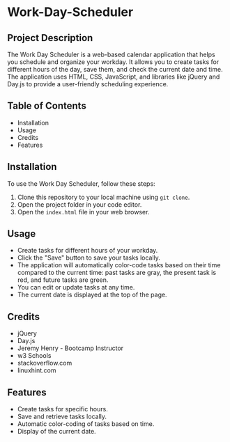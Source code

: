 # Work-Day-Scheduler

## Project Description

The Work Day Scheduler is a web-based calendar application that helps you schedule and organize your workday. It allows you to create tasks for different hours of the day, save them, and check the current date and time. The application uses HTML, CSS, JavaScript, and libraries like jQuery and Day.js to provide a user-friendly scheduling experience.

## Table of Contents

- Installation
- Usage
- Credits
- Features

## Installation

To use the Work Day Scheduler, follow these steps:

1. Clone this repository to your local machine using `git clone`.
2. Open the project folder in your code editor.
3. Open the `index.html` file in your web browser.

## Usage

- Create tasks for different hours of your workday.
- Click the "Save" button to save your tasks locally.
- The application will automatically color-code tasks based on their time compared to the current time: past tasks are gray, the present task is red, and future tasks are green.
- You can edit or update tasks at any time.
- The current date is displayed at the top of the page.

## Credits

- jQuery
- Day.js
- Jeremy Henry - Bootcamp Instructor
- w3 Schools 
- stackoverflow.com
- linuxhint.com

## Features

- Create tasks for specific hours.
- Save and retrieve tasks locally.
- Automatic color-coding of tasks based on time.
- Display of the current date.
